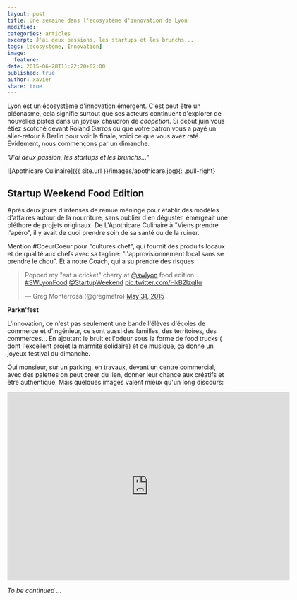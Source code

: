```yaml
---
layout: post
title: Une semaine dans l'ecosystème d'innovation de Lyon
modified:
categories: articles
excerpt: J'ai deux passions, les startups et les brunchs...
tags: [ecosysteme, Innovation]
image:
  feature:
date: 2015-06-28T11:22:20+02:00
published: true
author: xavier
share: true
---
```


<!-- # Une semaine dans l'écosystème d'innovation de Lyon
 -->
Lyon est un écosystème d'innovation émergent. C'est peut être un pléonasme, cela signifie surtout que ses acteurs continuent d'explorer de nouvelles pistes dans un joyeux chaudron de _coopétion_. Si début juin vous étiez scotché devant Roland Garros ou que votre patron vous a payé un aller-retour à Berlin pour voir la finale, voici ce que vous avez raté. Évidement, nous commençons par un dimanche.

_"J'ai deux passion, les startups et les brunchs..."_

![Apothicare Culinaire]({{ site.url }}/images/apothicare.jpg){: .pull-right}

## Startup Weekend Food Edition 


Après deux jours d'intenses de remue méninge pour établir des modèles d'affaires autour de la nourriture, sans oublier d'en déguster, émergeait une pléthore de projets originaux. De L'Apothicare Culinaire à "Viens prendre l'apéro", il y avait de quoi prendre soin de sa santé ou de la ruiner. 

Mention #CoeurCoeur pour "cultures chef", qui fournit des produits locaux et de qualité aux chefs avec sa tagline: "l'approvisionnement local sans se prendre le chou". Et à notre Coach, qui a su prendre des risques: 
<blockquote class="twitter-video" lang="en"><p lang="en" dir="ltr">Popped my &quot;eat a cricket&quot; cherry at <a href="https://twitter.com/swlyon">@swlyon</a> food edition.. <a href="https://twitter.com/hashtag/SWLyonFood?src=hash">#SWLyonFood</a> <a href="https://twitter.com/StartupWeekend">@StartupWeekend</a> <a href="http://t.co/HkB2IzqIIu">pic.twitter.com/HkB2IzqIIu</a></p>&mdash; Greg Monterrosa (@gregmetro) <a href="https://twitter.com/gregmetro/status/605040949086040065">May 31, 2015</a></blockquote>
<script async src="//platform.twitter.com/widgets.js" charset="utf-8"></script>



**Parkn'fest**

L'innovation, ce n'est pas seulement une bande l'élèves d'écoles de commerce et d'ingénieur, ce sont aussi des familles, des territoires, des commerces... En ajoutant le bruit et l'odeur sous la forme de food trucks ( dont l'excellent projet la marmite solidaire) et de musique, ça donne un joyeux festival du dimanche. 

Oui monsieur, sur un parking, en travaux, devant un centre commercial, avec des palettes on peut creer du lien, donner leur chance aux créatifs et être authentique. Mais quelques images valent mieux qu'un long discours:

<iframe src="https://www.flickr.com/photos/133811245@N04/18595558265/in/album-72157653819287490/player/" width="640" height="427" frameborder="0" allowfullscreen webkitallowfullscreen mozallowfullscreen oallowfullscreen msallowfullscreen></iframe>


_To be continued ..._